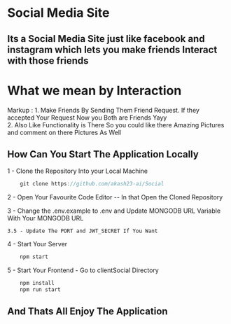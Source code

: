 <h1> Social Media Site </h1>

## Its a Social Media Site just like facebook and instagram which lets you make friends Interact with those friends 

# What we mean by Interaction

 Markup : 1. Make Friends By Sending Them Friend Request. If they accepted Your Request Now you Both are Friends Yayy             
          2. Also Like Functionality is There So you could like there Amazing Pictures and comment on there Pictures As Well
        

## How Can You Start The Application Locally

1 - Clone the Repository Into your Local Machine

``` javascript
    git clone https://github.com/akash23-ai/Social
```

2 - Open Your Favourite Code Editor -- In that Open the Cloned Repository

3 - Change the .env.example to .env and Update MONGODB URL Variable With Your MONGODB URL

    3.5 - Update The PORT and JWT_SECRET If You Want

4 - Start Your Server
``` javascript
    npm start
```

5 - Start Your Frontend - Go to clientSocial Directory
```javascript
    npm install
    npm run start
```


## And Thats All Enjoy The Application


